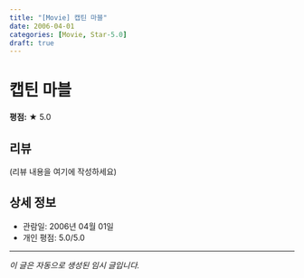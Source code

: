 ```yaml
---
title: "[Movie] 캡틴 마블"
date: 2006-04-01
categories: [Movie, Star-5.0]
draft: true
---
```


# 캡틴 마블

**평점:** ★ 5.0

## 리뷰

(리뷰 내용을 여기에 작성하세요)

## 상세 정보

- 관람일: 2006년 04월 01일
- 개인 평점: 5.0/5.0

---

*이 글은 자동으로 생성된 임시 글입니다.*
